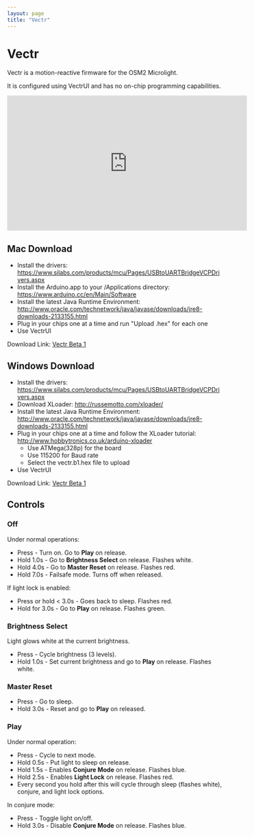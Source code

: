 ```yaml
---
layout: page
title: "Vectr"
---
```

# Vectr

Vectr is a motion-reactive firmware for the OSM2 Microlight.

It is configured using VectrUI and has no on-chip programming capabilities.

<iframe width="560" height="315" src="https://www.youtube.com/embed/videoseries?list=PL2-rlIDsAnb5hCKwbkAIAeSQNEVPjpVWo" frameborder="0" allowfullscreen></iframe>


## Mac Download

* Install the drivers: https://www.silabs.com/products/mcu/Pages/USBtoUARTBridgeVCPDrivers.aspx
* Install the Arduino.app to your /Applications directory: https://www.arduino.cc/en/Main/Software
* Install the latest Java Runtime Environment: http://www.oracle.com/technetwork/java/javase/downloads/jre8-downloads-2133155.html
* Plug in your chips one at a time and run "Upload .hex" for each one
* Use VectrUI

Download Link: [Vectr Beta 1](/firmwares/Vectr%20Beta%201.dmg)


## Windows Download

* Install the drivers: https://www.silabs.com/products/mcu/Pages/USBtoUARTBridgeVCPDrivers.aspx
* Download XLoader: http://russemotto.com/xloader/
* Install the latest Java Runtime Environment: http://www.oracle.com/technetwork/java/javase/downloads/jre8-downloads-2133155.html
* Plug in your chips one at a time and follow the XLoader tutorial: http://www.hobbytronics.co.uk/arduino-xloader
  * Use ATMega(328p) for the board
  * Use 115200 for Baud rate
  * Select the vectr.b1.hex file to upload
* Use VectrUI

Download Link: [Vectr Beta 1](/firmwares/vectr.b1.zip)


## Controls

### Off

Under normal operations:

* Press - Turn on. Go to **Play** on release.
* Hold 1.0s - Go to **Brightness Select** on release. Flashes white.
* Hold 4.0s - Go to **Master Reset** on release. Flashes red.
* Hold 7.0s - Failsafe mode. Turns off when released.

If light lock is enabled:

* Press or hold < 3.0s - Goes back to sleep. Flashes red.
* Hold for 3.0s - Go to **Play** on release. Flashes green.

### Brightness Select

Light glows white at the current brightness.

* Press - Cycle brightness (3 levels).
* Hold 1.0s - Set current brightness and go to **Play** on release. Flashes white.

### Master Reset

* Press - Go to sleep.
* Hold 3.0s - Reset and go to **Play** on released.

### Play

Under normal operation:

* Press - Cycle to next mode.
* Hold 0.5s - Put light to sleep on release.
* Hold 1.5s - Enables **Conjure Mode** on release. Flashes blue.
* Hold 2.5s - Enables **Light Lock** on release. Flashes red.
* Every second you hold after this will cycle through sleep (flashes white), conjure, and light lock options.

In conjure mode:

* Press - Toggle light on/off.
* Hold 3.0s - Disable **Conjure Mode** on release. Flashes blue.
